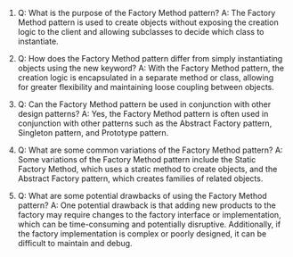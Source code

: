 

1. Q: What is the purpose of the Factory Method pattern?
A: The Factory Method pattern is used to create objects without exposing the creation logic to the client and allowing subclasses to decide which class to instantiate.

2. Q: How does the Factory Method pattern differ from simply instantiating objects using the new keyword?
A: With the Factory Method pattern, the creation logic is encapsulated in a separate method or class, allowing for greater flexibility and maintaining loose coupling between objects.

3. Q: Can the Factory Method pattern be used in conjunction with other design patterns?
A: Yes, the Factory Method pattern is often used in conjunction with other patterns such as the Abstract Factory pattern, Singleton pattern, and Prototype pattern.

4. Q: What are some common variations of the Factory Method pattern?
A: Some variations of the Factory Method pattern include the Static Factory Method, which uses a static method to create objects, and the Abstract Factory pattern, which creates families of related objects.

5. Q: What are some potential drawbacks of using the Factory Method pattern?
A: One potential drawback is that adding new products to the factory may require changes to the factory interface or implementation, which can be time-consuming and potentially disruptive. Additionally, if the factory implementation is complex or poorly designed, it can be difficult to maintain and debug.